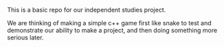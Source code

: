 This is a basic repo for our independent studies project.

We are thinking of making a simple c++ game first like snake to test and demonstrate our ability to make a project, and then doing something more serious later.